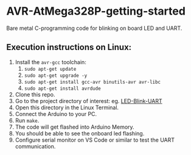 # AVR-AtMega328P-getting-started
Bare metal C-programming code for blinking on board LED and UART.

## Execution instructions on Linux:
1. Install the ```avr-gcc``` toolchain:
      1. ```sudo apt-get update```
      2. ```sudo apt-get upgrade -y```
      3. ```sudo apt-get install gcc-avr binutils-avr avr-libc```
      4. ```sudo apt-get install avrdude```
3. Clone this repo.
4. Go to the project directory of interest: eg. [LED-Blink-UART]()
5. Open this directory in the Linux Terminal.
6. Connect the Arduino to your PC.
7. Run ```make```.
8. The code will get flashed into Arduino Memory.
9. You should be able to see the onboard led flashing.
10. Configure serial monitor on VS Code or similar to test the UART communication.
